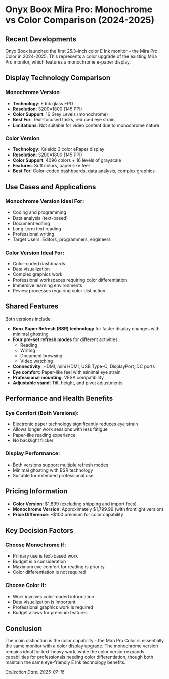 # Onyx Boox Mira Pro: Monochrome vs Color Comparison (2024-2025)

## Recent Developments

Onyx Boox launched the first 25.3-inch color E Ink monitor – the Mira Pro Color in 2024-2025. This represents a color upgrade of the existing Mira Pro monitor, which features a monochrome e-paper display.

## Display Technology Comparison

### Monochrome Version
- **Technology**: E Ink glass EPD
- **Resolution**: 3200×1800 (145 PPI)
- **Color Support**: 16 Grey Levels (monochrome)
- **Best For**: Text-focused tasks, reduced eye strain
- **Limitations**: Not suitable for video content due to monochrome nature

### Color Version
- **Technology**: Kaleido 3 color ePaper display
- **Resolution**: 3200×1800 (145 PPI)
- **Color Support**: 4096 colors + 16 levels of grayscale
- **Features**: Soft colors, paper-like feel
- **Best For**: Color-coded dashboards, data analysis, complex graphics

## Use Cases and Applications

### Monochrome Version Ideal For:

- Coding and programming
- Data analysis (text-based)
- Document editing
- Long-term text reading
- Professional writing
- Target Users: Editors, programmers, engineers

### Color Version Ideal For:

- Color-coded dashboards
- Data visualization
- Complex graphics work
- Professional workspaces requiring color differentiation
- Immersive learning environments
- Review processes requiring color distinction

## Shared Features

Both versions include:

- **Boox Super Refresh (BSR) technology** for faster display changes with minimal ghosting
- **Four pre-set refresh modes** for different activities:
  - Reading
  - Writing
  - Document browsing
  - Video watching
- **Connectivity**: HDMI, mini HDMI, USB Type-C, DisplayPort, DC ports
- **Eye comfort**: Paper-like feel with minimal eye strain
- **Professional mounting**: VESA compatibility
- **Adjustable stand**: Tilt, height, and pivot adjustments

## Performance and Health Benefits

### Eye Comfort (Both Versions):
- Electronic paper technology significantly reduces eye strain
- Allows longer work sessions with less fatigue
- Paper-like reading experience
- No backlight flicker

### Display Performance:
- Both versions support multiple refresh modes
- Minimal ghosting with BSR technology
- Suitable for extended professional use

## Pricing Information

- **Color Version**: $1,899 (excluding shipping and import fees)
- **Monochrome Version**: Approximately $1,799.99 (with frontlight version)
- **Price Difference**: ~$100 premium for color capability

## Key Decision Factors

### Choose Monochrome If:
- Primary use is text-based work
- Budget is a consideration
- Maximum eye comfort for reading is priority
- Color differentiation is not required

### Choose Color If:
- Work involves color-coded information
- Data visualization is important
- Professional graphics work is required
- Budget allows for premium features

## Conclusion

The main distinction is the color capability - the Mira Pro Color is essentially the same monitor with a color display upgrade. The monochrome version remains ideal for text-heavy work, while the color version expands capabilities for professionals needing color differentiation, though both maintain the same eye-friendly E Ink technology benefits.

*Collection Date: 2025-07-16*